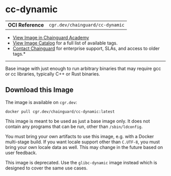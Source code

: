 <!--monopod:start-->
# cc-dynamic
| | |
| - | - |
| **OCI Reference** | `cgr.dev/chainguard/cc-dynamic` |


* [View Image in Chainguard Academy](https://edu.chainguard.dev/chainguard/chainguard-images/reference/cc-dynamic/overview/)
* [View Image Catalog](https://console.enforce.dev/images/catalog) for a full list of available tags.
* [Contact Chainguard](https://www.chainguard.dev/chainguard-images) for enterprise support, SLAs, and access to older tags.*

---
<!--monopod:end-->

<!--overview:start-->
Base image with just enough to run arbitrary binaries that may require gcc or cc libraries, typically C++ or Rust binaries.
<!--overview:end-->

<!--getting:start-->
## Download this Image
The image is available on `cgr.dev`:

```
docker pull cgr.dev/chainguard/cc-dynamic:latest
```
<!--getting:end-->

<!--body:start-->

This image is meant to be used as just a base image only. It does not contain any programs that can be run, other than `/sbin/ldconfig`.

You must bring your own artifacts to use this image, e.g. with a Docker multi-stage build. If you want locale support other than `C.UTF-8`, you must bring your own locale data as well. This may change in the future based on user feedback.

This image is deprecated.  Use the `glibc-dynamic` image instead which is designed to cover the same use cases.
<!--body:end-->
